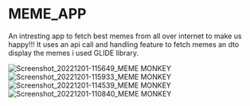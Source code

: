 # MEME_APP
An intresting app to fetch best memes from all over internet to make us happy!!!
It uses an api call and handling feature to fetch memes an dto display the memes i used GLIDE library.

![Screenshot_20221201-115649_MEME MONKEY](https://user-images.githubusercontent.com/115702070/204982466-87b00201-9d90-41ad-9547-3e2fb42c534c.jpg)
![Screenshot_20221201-115933_MEME MONKEY](https://user-images.githubusercontent.com/115702070/204982468-a270de76-4837-4f1d-b24d-d602fdf0ef95.jpg)
![Screenshot_20221201-114539_MEME MONKEY](https://user-images.githubusercontent.com/115702070/204982472-15da8469-aada-4f9b-8a10-5deddcc78cbe.jpg)
![Screenshot_20221201-110840_MEME MONKEY](https://user-images.githubusercontent.com/115702070/204982477-993b658c-bf92-480d-abf1-12c7bca3f897.jpg)
